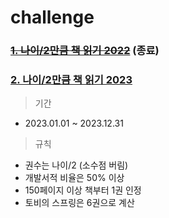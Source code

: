 # challenge

### ~~[1. 나이/2만큼 책 읽기 2022](/reading-book/2022-history.md)~~ (종료)

### [2. 나이/2만큼 책 읽기 2023](/reading-book/readme.md)
> 기간
- 2023.01.01 ~ 2023.12.31
> 규칙
- 권수는 나이/2 (소수점 버림)
- 개발서적 비율은 50% 이상
- 150페이지 이상 책부터 1권 인정
- 토비의 스프링은 6권으로 계산
